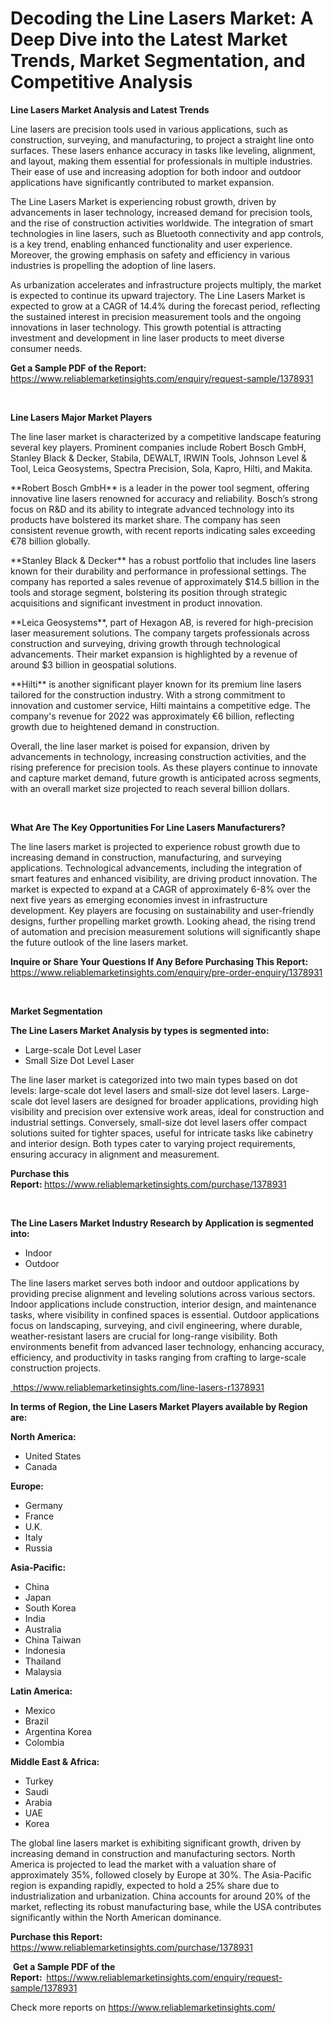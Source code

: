 <p><h1>Decoding the Line Lasers Market: A Deep Dive into the Latest Market Trends, Market Segmentation, and Competitive Analysis</h1></p><p><strong>Line Lasers Market Analysis and Latest Trends</strong></p>
<p><p>Line lasers are precision tools used in various applications, such as construction, surveying, and manufacturing, to project a straight line onto surfaces. These lasers enhance accuracy in tasks like leveling, alignment, and layout, making them essential for professionals in multiple industries. Their ease of use and increasing adoption for both indoor and outdoor applications have significantly contributed to market expansion.</p><p>The Line Lasers Market is experiencing robust growth, driven by advancements in laser technology, increased demand for precision tools, and the rise of construction activities worldwide. The integration of smart technologies in line lasers, such as Bluetooth connectivity and app controls, is a key trend, enabling enhanced functionality and user experience. Moreover, the growing emphasis on safety and efficiency in various industries is propelling the adoption of line lasers.</p><p>As urbanization accelerates and infrastructure projects multiply, the market is expected to continue its upward trajectory. The Line Lasers Market is expected to grow at a CAGR of 14.4% during the forecast period, reflecting the sustained interest in precision measurement tools and the ongoing innovations in laser technology. This growth potential is attracting investment and development in line laser products to meet diverse consumer needs.</p></p>
<p><strong>Get a Sample PDF of the Report:&nbsp;</strong> <a href="https://www.reliablemarketinsights.com/enquiry/request-sample/1378931?utm_campaign=3044&utm_medium=2&utm_source=Github&utm_content=ia&utm_term=08042025&utm_id=line-lasers">https://www.reliablemarketinsights.com/enquiry/request-sample/1378931</a></p>
<p>&nbsp;</p>
<p><strong>Line Lasers Major Market Players</strong></p>
<p><p>The line laser market is characterized by a competitive landscape featuring several key players. Prominent companies include Robert Bosch GmbH, Stanley Black & Decker, Stabila, DEWALT, IRWIN Tools, Johnson Level & Tool, Leica Geosystems, Spectra Precision, Sola, Kapro, Hilti, and Makita.</p><p>**Robert Bosch GmbH** is a leader in the power tool segment, offering innovative line lasers renowned for accuracy and reliability. Bosch’s strong focus on R&D and its ability to integrate advanced technology into its products have bolstered its market share. The company has seen consistent revenue growth, with recent reports indicating sales exceeding €78 billion globally.</p><p>**Stanley Black & Decker** has a robust portfolio that includes line lasers known for their durability and performance in professional settings. The company has reported a sales revenue of approximately $14.5 billion in the tools and storage segment, bolstering its position through strategic acquisitions and significant investment in product innovation.</p><p>**Leica Geosystems**, part of Hexagon AB, is revered for high-precision laser measurement solutions. The company targets professionals across construction and surveying, driving growth through technological advancements. Their market expansion is highlighted by a revenue of around $3 billion in geospatial solutions.</p><p>**Hilti** is another significant player known for its premium line lasers tailored for the construction industry. With a strong commitment to innovation and customer service, Hilti maintains a competitive edge. The company's revenue for 2022 was approximately €6 billion, reflecting growth due to heightened demand in construction.</p><p>Overall, the line laser market is poised for expansion, driven by advancements in technology, increasing construction activities, and the rising preference for precision tools. As these players continue to innovate and capture market demand, future growth is anticipated across segments, with an overall market size projected to reach several billion dollars.</p></p>
<p>&nbsp;</p>
<p><strong>What Are The Key Opportunities For Line Lasers Manufacturers?</strong></p>
<p><p>The line lasers market is projected to experience robust growth due to increasing demand in construction, manufacturing, and surveying applications. Technological advancements, including the integration of smart features and enhanced visibility, are driving product innovation. The market is expected to expand at a CAGR of approximately 6-8% over the next five years as emerging economies invest in infrastructure development. Key players are focusing on sustainability and user-friendly designs, further propelling market growth. Looking ahead, the rising trend of automation and precision measurement solutions will significantly shape the future outlook of the line lasers market.</p></p>
<p><strong>Inquire or Share Your Questions If Any Before Purchasing This Report:</strong> <a href="https://www.reliablemarketinsights.com/enquiry/pre-order-enquiry/1378931?utm_campaign=3044&utm_medium=2&utm_source=Github&utm_content=ia&utm_term=08042025&utm_id=line-lasers">https://www.reliablemarketinsights.com/enquiry/pre-order-enquiry/1378931</a></p>
<p>&nbsp;</p>
<p><strong>Market Segmentation</strong></p>
<p><strong>The Line Lasers Market Analysis by types is segmented into:</strong></p>
<p><ul><li>Large-scale Dot Level Laser</li><li>Small Size Dot Level Laser</li></ul></p>
<p><p>The line laser market is categorized into two main types based on dot levels: large-scale dot level lasers and small-size dot level lasers. Large-scale dot level lasers are designed for broader applications, providing high visibility and precision over extensive work areas, ideal for construction and industrial settings. Conversely, small-size dot level lasers offer compact solutions suited for tighter spaces, useful for intricate tasks like cabinetry and interior design. Both types cater to varying project requirements, ensuring accuracy in alignment and measurement.</p></p>
<p><strong>Purchase this Report:&nbsp;</strong><a href="https://www.reliablemarketinsights.com/purchase/1378931?utm_campaign=3044&utm_medium=2&utm_source=Github&utm_content=ia&utm_term=08042025&utm_id=line-lasers">https://www.reliablemarketinsights.com/purchase/1378931</a></p>
<p>&nbsp;</p>
<p><strong>The Line Lasers Market Industry Research by Application is segmented into:</strong></p>
<p><ul><li>Indoor</li><li>Outdoor</li></ul></p>
<p><p>The line lasers market serves both indoor and outdoor applications by providing precise alignment and leveling solutions across various sectors. Indoor applications include construction, interior design, and maintenance tasks, where visibility in confined spaces is essential. Outdoor applications focus on landscaping, surveying, and civil engineering, where durable, weather-resistant lasers are crucial for long-range visibility. Both environments benefit from advanced laser technology, enhancing accuracy, efficiency, and productivity in tasks ranging from crafting to large-scale construction projects.</p></p>
<p><a href="https://www.reliablemarketinsights.com/line-lasers-r1378931?utm_campaign=3044&utm_medium=2&utm_source=Github&utm_content=ia&utm_term=08042025&utm_id=line-lasers">&nbsp;https://www.reliablemarketinsights.com/line-lasers-r1378931</a></p>
<p><strong>In terms of Region, the Line Lasers Market Players available by Region are:</strong></p>
<p>
    <p> <strong> North America: </strong>
        <ul>
            <li>United States</li>
            <li>Canada</li>
        </ul>
        </p> 
    <p> <strong> Europe: </strong>
        <ul>
            <li>Germany</li>
            <li>France</li>
            <li>U.K.</li>
            <li>Italy</li>
            <li>Russia</li>
        </ul>
        </p> 
    <p> <strong> Asia-Pacific: </strong>
        <ul>
            <li>China</li>
            <li>Japan</li>
            <li>South Korea</li>
            <li>India</li>
            <li>Australia</li>
            <li>China Taiwan</li>
            <li>Indonesia</li>
            <li>Thailand</li>
            <li>Malaysia</li>
        </ul>
        </p> 
    <p> <strong> Latin America: </strong>
        <ul>
            <li>Mexico</li>
            <li>Brazil</li>
            <li>Argentina Korea</li>
            <li>Colombia</li>
        </ul>
        </p> 
    <p> <strong> Middle East & Africa: </strong>
        <ul>
            <li>Turkey</li>
            <li>Saudi</li>
            <li>Arabia</li>
            <li>UAE</li>
            <li>Korea</li>
        </ul>
    </p>
    </p>
<p><p>The global line lasers market is exhibiting significant growth, driven by increasing demand in construction and manufacturing sectors. North America is projected to lead the market with a valuation share of approximately 35%, followed closely by Europe at 30%. The Asia-Pacific region is expanding rapidly, expected to hold a 25% share due to industrialization and urbanization. China accounts for around 20% of the market, reflecting its robust manufacturing base, while the USA contributes significantly within the North American dominance.</p></p>
<p><strong>Purchase this Report: </strong><a href="https://www.reliablemarketinsights.com/purchase/1378931?utm_campaign=3044&utm_medium=2&utm_source=Github&utm_content=ia&utm_term=08042025&utm_id=line-lasers">https://www.reliablemarketinsights.com/purchase/1378931</a></p>
<p>&nbsp;<strong>Get a Sample PDF of the Report:&nbsp;&nbsp;</strong><a href="https://www.reliablemarketinsights.com/enquiry/request-sample/1378931?utm_campaign=3044&utm_medium=2&utm_source=Github&utm_content=ia&utm_term=08042025&utm_id=line-lasers">https://www.reliablemarketinsights.com/enquiry/request-sample/1378931</a></p>
<p><strong></strong></p>
<p>Check more reports on <a href="https://www.reliablemarketinsights.com/?utm_campaign=3044&utm_medium=2&utm_source=Github&utm_content=ia&utm_term=08042025&utm_id=line-lasers">https://www.reliablemarketinsights.com/</a></p>